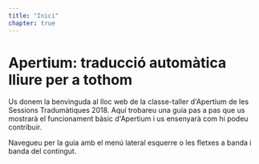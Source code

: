 ```yaml
---
title: "Inici"
chapter: true
---
```

# Apertium: traducció automàtica lliure per a tothom

Us donem la benvinguda al lloc web de la classe-taller d'Apertium de les Sessions Tradumàtiques 2018. Aquí trobareu una guia pas a pas que us mostrarà el funcionament bàsic d'Apertium i us ensenyarà com hi podeu contribuir.

Navegueu per la guia amb el menú lateral esquerre o les fletxes a banda i banda del contingut.
